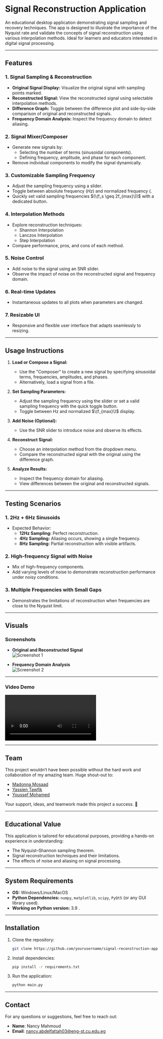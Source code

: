 # Signal Reconstruction Application

An educational desktop application demonstrating signal sampling and recovery techniques. The app is designed to illustrate the importance of the Nyquist rate and validate the concepts of signal reconstruction using various interpolation methods. Ideal for learners and educators interested in digital signal processing.

---

## Features

### 1. **Signal Sampling & Reconstruction**
   - **Original Signal Display:** Visualize the original signal with sampling points marked.
   - **Reconstructed Signal:** View the reconstructed signal using selectable interpolation methods.
   - **Difference Graph:** Toggle between the difference plot and side-by-side comparison of original and reconstructed signals.
   - **Frequency Domain Analysis:** Inspect the frequency domain to detect aliasing.

### 2. **Signal Mixer/Composer**
   - Generate new signals by:
     - Selecting the number of terms (sinusoidal components).
     - Defining frequency, amplitude, and phase for each component.
   - Remove individual components to modify the signal dynamically.

### 3. **Customizable Sampling Frequency**
   - Adjust the sampling frequency using a slider.
   - Toggle between absolute frequency $(Hz)$ and normalized frequency $(% of \(f_{max}\))$.
   - Quickly set valid sampling frequencies $(\(f_s \geq 2f_{max}\))$ with a dedicated button.

### 4. **Interpolation Methods**
   - Explore reconstruction techniques:
     - Shannon Interpolation
     - Lanczos Interpolation
     - Step Interpolation
   - Compare performance, pros, and cons of each method.

### 5. **Noise Control**
   - Add noise to the signal using an SNR slider.
   - Observe the impact of noise on the reconstructed signal and frequency domain.

### 6. **Real-time Updates**
   - Instantaneous updates to all plots when parameters are changed.

### 7. **Resizable UI**
   - Responsive and flexible user interface that adapts seamlessly to resizing.

---

## Usage Instructions

1. **Load or Compose a Signal:**
   - Use the "Composer" to create a new signal by specifying sinusoidal terms, frequencies, amplitudes, and phases.
   - Alternatively, load a signal from a file.

2. **Set Sampling Parameters:**
   - Adjust the sampling frequency using the slider or set a valid sampling frequency with the quick toggle button.
   - Toggle between Hz and normalized $\(f_{max}\)$ display.

3. **Add Noise (Optional):**
   - Use the SNR slider to introduce noise and observe its effects.

4. **Reconstruct Signal:**
   - Choose an interpolation method from the dropdown menu.
   - Compare the reconstructed signal with the original using the difference graph.

5. **Analyze Results:**
   - Inspect the frequency domain for aliasing.
   - View differences between the original and reconstructed signals.

---

## Testing Scenarios

### 1. **2Hz + 6Hz Sinusoids**
   - Expected Behavior:
     - **12Hz Sampling:** Perfect reconstruction.
     - **4Hz Sampling:** Aliasing occurs, showing a single frequency.
     - **8Hz Sampling:** Partial reconstruction with visible artifacts.

### 2. **High-frequency Signal with Noise**
   - Mix of high-frequency components.
   - Add varying levels of noise to demonstrate reconstruction performance under noisy conditions.

### 3. **Multiple Frequencies with Small Gaps**
   - Demonstrates the limitations of reconstruction when frequencies are close to the Nyquist limit.

---

## Visuals

### Screenshots
- **Original and Reconstructed Signal**  
  ![Screenshot 1](https://github.com/user-attachments/assets/405f6756-7cfe-4b54-abe8-7c4276e5f837)

- **Frequency Domain Analysis**  
  ![Screenshot 2](https://github.com/user-attachments/assets/5e10d14a-a1cd-42ca-933f-b22684bef504)


---
### Video Demo
<video src="https://github.com/user-attachments/assets/b83ee1ba-57ab-4690-bb54-5d0bb85fbbf5" controls="controls" style="max-width: 100%;"></video>

---

## Team

This project wouldn’t have been possible without the hard work and collaboration of my amazing team. Huge shout-out to:

- [Madonna Mosaad](https://github.com/madonna-mosaad)
- [Yassien Tawfik](https://github.com/YassienTawfikk)
- [Youssef Mohamed](https://github.com/yousseftaha167)


Your support, ideas, and teamwork made this project a success. 🎉

---

## Educational Value
This application is tailored for educational purposes, providing a hands-on experience in understanding:
   - The Nyquist–Shannon sampling theorem.
   - Signal reconstruction techniques and their limitations.
   - The effects of noise and aliasing on signal processing.

---

## System Requirements
- **OS:** Windows/Linux/MacOS
- **Python Dependencies:** `numpy`, `matplotlib`, `scipy`, `PyQt5` (or any GUI library used).
- **Working on Python version:** 3.9 . 

---

## Installation

1. Clone the repository:
   ```bash
   git clone https://github.com/yourusername/signal-reconstruction-app.git
   ```
2. Install dependencies:
   ```bash
   pip install -r requirements.txt
   ```
3. Run the application:
   ```bash
   python main.py
   ```
---
## Contact

For any questions or suggestions, feel free to reach out:

- **Name**: Nancy Mahmoud
- **Email**: nancy.abdelfattah03@eng-st.cu.edu.eg
